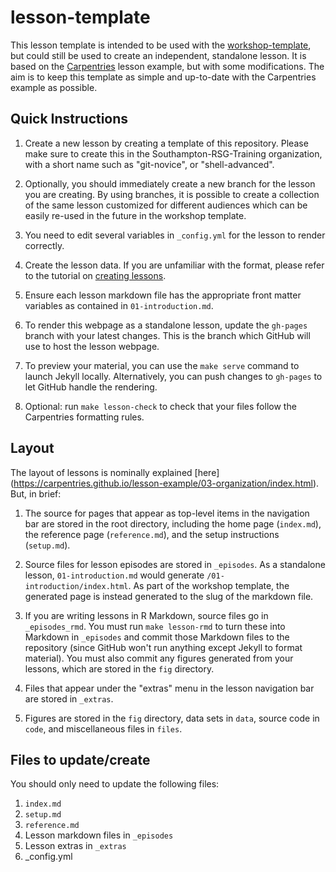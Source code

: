 lesson-template
===============

This lesson template is intended to be used with the
[workshop-template](https://github.com/Southampton-RSG-Training/workshop-template/),
but could still be used to create an independent, standalone lesson. It is based
on the [Carpentries](https://carpentries.github.io/lesson-example/) lesson
example, but with some modifications. The aim is to keep this template as simple
and up-to-date with the Carpentries example as possible.

## Quick Instructions

1. Create a new lesson by creating a template of this repository. Please make
   sure to create this in the Southampton-RSG-Training organization, with a
   short name such as "git-novice", or "shell-advanced".

2. Optionally, you should immediately create a new branch for the lesson you
   are creating. By using branches, it is possible to create a collection of the
   same lesson customized for different audiences which can be easily re-used
   in the future in the workshop template.

3. You need to edit several variables in `_config.yml` for the lesson to render
   correctly.

4. Create the lesson data. If you are unfamiliar with the format, please refer
   to the tutorial on [creating lessons](https://carpentries.github.io/lesson-example/).

5. Ensure each lesson markdown file has the appropriate front matter variables
   as contained in `01-introduction.md`.

6. To render this webpage as a standalone lesson, update the `gh-pages` branch
   with your latest changes. This is the branch which GitHub will use to host
   the lesson webpage.

7. To preview your material, you can use the `make serve` command to launch
   Jekyll locally. Alternatively, you can push changes to `gh-pages` to let
   GitHub handle the rendering.

8.  Optional: run `make lesson-check` to check that your files follow the
    Carpentries formatting rules.

## Layout

The layout of lessons is nominally explained [here]
(https://carpentries.github.io/lesson-example/03-organization/index.html). But,
in brief:

1.  The source for pages that appear as top-level items in the navigation bar
    are stored in the root directory, including the home page (`index.md`),
    the reference page (`reference.md`), and the setup instructions
    (`setup.md`).

2.  Source files for lesson episodes are stored in `_episodes`. As a standalone
    lesson, `01-introduction.md` would generate `/01-introduction/index.html`.
    As part of the workshop template, the generated page is instead generated
    to the slug of the markdown file.

3.  If you are writing lessons in R Markdown, source files go in
    `_episodes_rmd`. You must run `make lesson-rmd` to turn these into Markdown
    in `_episodes` and commit those Markdown files to the repository
    (since GitHub won't run anything except Jekyll to format material).
    You must also commit any figures generated from your lessons,
    which are stored in the `fig` directory.

5.  Files that appear under the "extras" menu in the lesson navigation bar are
    stored in `_extras`.

6.  Figures are stored in the `fig` directory, data sets in `data`,
    source code in `code`, and miscellaneous files in `files`.

## Files to update/create

You should only need to update the following files:

 1. `index.md`
 2. `setup.md`
 3. `reference.md`
 4. Lesson markdown files in `_episodes`
 5. Lesson extras in `_extras`
 6. _config.yml
